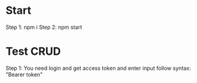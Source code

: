 # Start
Step 1: npm i
Step 2: npm start

# Test CRUD
Step 1: You need login and get access token and enter input follow syntax: "Bearer token"
